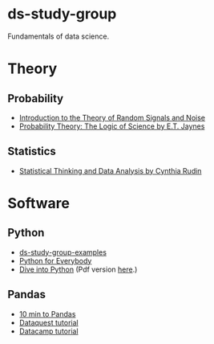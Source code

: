 # ds-study-group
Fundamentals of data science.

# Theory

## Probability
- [Introduction to the Theory of Random Signals and Noise](http://library.mpib-berlin.mpg.de/toc/ze_2006_1500.pdf)
- [Probability Theory: The Logic of Science by E.T. Jaynes](https://bayes.wustl.edu/etj/prob/book.pdf)

## Statistics
- [Statistical Thinking and Data Analysis by Cynthia Rudin](https://ocw.mit.edu/courses/sloan-school-of-management/15-075j-statistical-thinking-and-data-analysis-fall-2011/index.htm)

# Software

## Python
- [ds-study-group-examples](./python)
- [Python for Everybody](http://do1.dr-chuck.com/pythonlearn/EN_us/pythonlearn.pdf)
- [Dive into Python](http://getpython3.com/diveintopython3/table-of-contents.html) (Pdf version [here](http://histo.ucsf.edu/BMS270/diveintopython3-r802.pdf).)

## Pandas
- [10 min to Pandas](https://pandas.pydata.org/pandas-docs/stable/10min.html)
- [Dataquest tutorial](https://www.dataquest.io/blog/pandas-python-tutorial/)
- [Datacamp tutorial](https://www.datacamp.com/community/tutorials/pandas-tutorial-dataframe-python)
